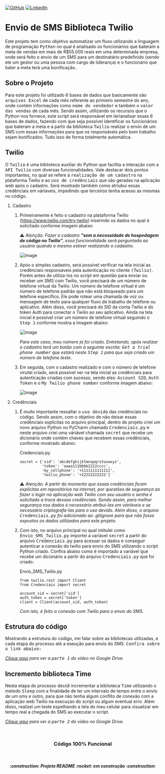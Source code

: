 [![GitHub](https://img.shields.io/github/license/jdeveloperanalyst/Analise-de-Dados)](https://github.com/jdeveloperanalyst/Analise-de-Dados/blob/master/LICENSE)
[![LinkedIn](https://img.shields.io/badge/-LinkedIn-05122A?style=flat&logo=linkedin)](https://www.linkedin.com/in/jonatas-silva-dev-6a6f6e/)
# Envio de SMS Biblioteca Twilio

Este projeto tem como objetivo automatizar um fluxo utilizando a linguagem de programação <kbd>Python</kbd> no qual é analisado os funcionários que bateram a meta de vendas em mais de R$55.000 reais em uma determinada empresa, onde será feito o envio de um SMS para um destinatário predefinido (sendo ele um gestor ou uma pessoa com cargo de liderança) e o funcionário que bater a meta terá uma bonificação..
<br>

## Sobre o Projeto

Para este projeto foi utilizado 6 bases de dados que basicamente são <kbd>arquivos Excel</kbd> de cada mês referente ao primeiro semestre do ano, onde contém informações como <kbd>nome do vendedor</kbd> e também o <kbd>valor das vendas</kbd> de cada mês. Sendo assim, utilizando os recursos que o Python nos fornece, este script será responsável em ler/analisar essas 6 bases de dados, fazendo com que seja possível identificar os funcionários que bateram a meta e a partir da biblioteca <kbd>Twilio</kbd> realizar o envio de um SMS com essas informações para que os responsáveis pelo bom trabalho sejam bonificados. Tudo isso de forma totalmente automática.

## Twilio

O <kbd>Twilio</kbd> é uma biblioteca auxiliar do Python que facilita a interação com a <kbd>API Twilio</kbd> com diversas funcionalidades. Vale destacar dois pontos importantes, no qual se refere à <kbd>realização de um cadastro</kbd> na plataforma Twilio e ao <kbd>uso de credênciais</kbd> que são geradas na aplicação web após o cadastro. Será mostrado também como atriubui essas credênciais em váriaveis, impedindo que terceiros tenha acesso as mesmas no código.

1. Cadastro
   1. Primeiramente é feito o cadastro na plataforma Twilio (https://www.twilio.com/try-twilio) inserindo os dados no qual é solicitado conforme imagem abaixo:

      ⚠️ _Atenção: Fazer o cadastro **"sem a necessidade de hospedagem de código no Twilio"**, essa funcionalidade será perguntada ao usuário quando o mesmo estiver realizando o cadastro._ 
   
       ![image](https://user-images.githubusercontent.com/112918533/230236529-5376f5c1-fa3c-467f-8eba-472e0f440d1e.png)
      
   2. Após o simples cadastro, será possível verificar na tela inicial as credênciais responsáveis pela autenticação no cliente <kbd>(Twilio)</kbd>. Porém antes de utiliza-los no script em questão para enviar ou receber um SMS com Twilio, você precisará de um número de telefone virtual da Twilio. Um número de telefone virtual é um número de telefone padrão que não está bloqueado para um telefone específico. Ele pode rotear uma chamada de voz ou mensagem de texto para qualquer fluxo de trabalho de telefone ou aplicativo. Além disso, você precisará do SID da conta Twilio e do token Auth para conectar o Twilio ao seu aplicativo. Ainda na tela inicial é possível criar um número de telefone virtual seguindo o <kbd>Step 1</kbd> conforme mostra a imagem abaixo:

      ![image](https://user-images.githubusercontent.com/112918533/230239805-5004088e-9674-4ac3-b130-98562c2e8cd1.png)
   
      _Para este caso, meu número ja foi criado. Entretando, após realizar o cadastro terá um botão com a seguinte escrita: <kbd>Get a trial phone number</kbd> que estará neste <kbd>Step 1</kbd> para que seja criado um número de telefone teste_.
      
   3. Em seguida, com o cadastro realizado e com o número de telefone virutal criado, será possível ver na tela inicial as credênciais para autenticação criadas com sucesso, sendo eles: <kbd>Account SID</kbd>, <kbd>Auth Token</kbd> e o <kbd>My Twilio phone number</kbd> conforme imagem abaixo:

      ![image](https://user-images.githubusercontent.com/112918533/230244611-5fe59d3b-e403-4099-96f0-a4dbbc1305b2.png)

2. Credênciais
   1. É muito importante ressaltar o <kbd>uso devido</kbd> das credênciais no código. Sendo assim, com o objetivo de não deixar essas credênciais explicitas no arquivo principal, dentro do projeto criei um novo arquivo Python no PyCharm chamado <kbd>Credenciais.py</kbd> e neste arquivo criei uma váriável chamada <kbd>secret</kbd> que recebe um dicionário onde contém chaves que recebem essas credênciais, conforme mostrado abaixo: 
   
      Credenciais.py
      ```
      secret = {'sid': 'abcdefghijklmnopqrstuvwxyz',
                'token': 'aaaa111bbbb2222cccc',
                'my_cellphone': '+1111111111111',
                'twilio_phone': '+22222222222'}
       ```
       ⚠️ _Atenção: A partir do momento que essas credênciais ficam explicitas em repositórios na internet, por questões de segurança ao fazer o login na aplicação web Twilio com seu usuário e senha é solicitado a troca dessas credênciais. Sendo assim, para melhor segurança nos dados é necessário atribui-las em váriáveis e se necessário criptografa-las para o uso devido. Além disso, o arquivo <kbd>Credenciais.py</kbd> foi adicionado ao .gitignore para que não fosse expostos os dados utilizados para este projeto._
    
    2. Com isto, no arquivo principal no qual intitulei como <kbd>Envio_SMS_Twilio.py</kbd> importei a variável <kbd>secret</kbd> a partir do arquivo <kbd>Credenciais.py</kbd> para acessar os dados e conseguir autenticar a conexão do twilio para envio do SMS utilizando o script Python criado. Confira abaixo como é importado a variável que recebe um dicionário a partir do arquivo <kbd>Credenciais.py</kbd> que foi criado:
   
       Envio_SMS_Twilio.py
       ```
       from twilio.rest import Client
       from Credenciais import secret
       
       account_sid = secret['sid']
       auth_token = secret['token']
       client = Client(account_sid, auth_token)
       ```
       _Com isto, é feito a conexão com Twilio para o envio do SMS._
       
## Estrutura do código

Mostrando a estrutura do código, irei falar sobre as bibliotecas utilizadas, e cada etapa do processo até a exeução para envio do SMS. <kbd>Confira sobre o link abaixo:</kdb> 

_[Clique aqui](https://drive.google.com/file/d/1tAFkhntNOcD3i3kurQnfe6riJEWmrLSe/view?usp=share_link) para ver a <kbd>parte 1</kbd> do vídeo no Google Drive._

## Incremento biblioteca Time

Nesta etapa do processo decidi incrementar a biblioteca <kbd>Time</kbd> utilizando o metodo <kbd>Sleep</kbd> com a finalidade de ter um intervalo de tempo entre o envio de um sms e outro, para que não tenha algum conflito de conexão com a aplicação web Twilio na execuçao do script ou algum eventual erro. Além disso, realizei um teste espelhando a tela do meu celular para visualizar em tempo real a chegada do SMS ao executar o script.

_[Clique aqui](https://drive.google.com/file/d/18NeJ-Cbv9SLb4PpDlVp05vf6mtf3qrtR/view?usp=share_link) para ver a <kbd>parte 2</kbd> do vídeo no Google Drive._


<br>
<h3 align="center">
Código 100% Funcional
</h3>

<br>
<h5 align="center">
  :construction: Projeto README :rocket: em construção :construction:
</h5>

